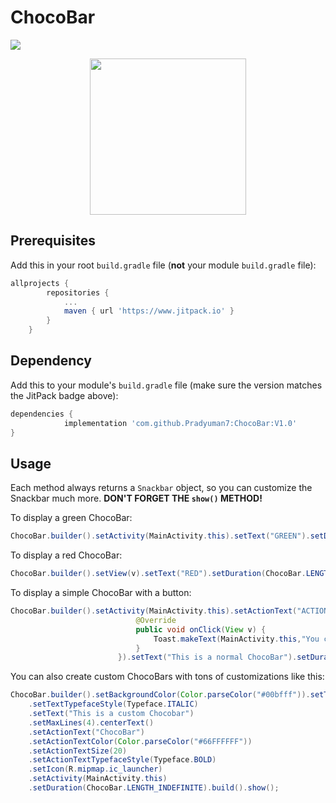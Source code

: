 # ChocoBar

[![](https://www.jitpack.io/v/Pradyuman7/ChocoBar.svg)](https://www.jitpack.io/#Pradyuman7/ChocoBar)

<p align="center">
  <img width="250" height="250" src="https://user-images.githubusercontent.com/41565823/50545792-3f2c5b80-0c1c-11e9-81e6-23b0035c7b4c.gif">
</p>

## Prerequisites

Add this in your root `build.gradle` file (**not** your module `build.gradle` file):


```gradle
allprojects {
		repositories {
			...
			maven { url 'https://www.jitpack.io' }
		}
	}
```

## Dependency

Add this to your module's `build.gradle` file (make sure the version matches the JitPack badge above):

```gradle
dependencies {
	        implementation 'com.github.Pradyuman7:ChocoBar:V1.0'
}
```

## Usage

Each method always returns a `Snackbar` object, so you can customize the Snackbar much more. **DON'T FORGET THE `show()` METHOD!**

To display a green ChocoBar:

``` java
ChocoBar.builder().setActivity(MainActivity.this).setText("GREEN").setDuration(ChocoBar.LENGTH_SHORT).green().show();
```
To display a red ChocoBar:

``` java
ChocoBar.builder().setView(v).setText("RED").setDuration(ChocoBar.LENGTH_INDEFINITE).setActionText(android.R.string.ok).red().show();
```            
            
To display a simple ChocoBar with a button:

``` java
ChocoBar.builder().setActivity(MainActivity.this).setActionText("ACTION").setActionClickListener(new View.OnClickListener() {
                            @Override
                            public void onClick(View v) {
                                Toast.makeText(MainActivity.this,"You clicked",Toast.LENGTH_LONG).show();
                            }
                        }).setText("This is a normal ChocoBar").setDuration(ChocoBar.LENGTH_INDEFINITE).build().show();
```
You can also create custom ChocoBars with tons of customizations like this:
``` java
ChocoBar.builder().setBackgroundColor(Color.parseColor("#00bfff")).setTextSize(18).setTextColor(Color.parseColor("#FFFFFF"))
	.setTextTypefaceStyle(Typeface.ITALIC)
	.setText("This is a custom Chocobar")
	.setMaxLines(4).centerText()
	.setActionText("ChocoBar")
	.setActionTextColor(Color.parseColor("#66FFFFFF"))
	.setActionTextSize(20)
	.setActionTextTypefaceStyle(Typeface.BOLD)
	.setIcon(R.mipmap.ic_launcher)
	.setActivity(MainActivity.this)
	.setDuration(ChocoBar.LENGTH_INDEFINITE).build().show();
            
```

